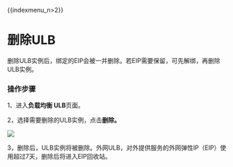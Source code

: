 {{indexmenu_n>2}}

# 删除ULB

删除ULB实例后，绑定的EIP会被一并删除。若EIP需要保留，可先解绑，再删除ULB实例。

### 操作步骤

1、进入**负载均衡 ULB**页面。

2，选择需要删除的ULB实例，点击**删除。**

![](../../../.gitbook/assets/image%20%283%29.png)

3，删除后，ULB实例将被删除。外网ULB，对外提供服务的外网弹性IP（EIP）使用超过7天，删除后将进入EIP回收站。



